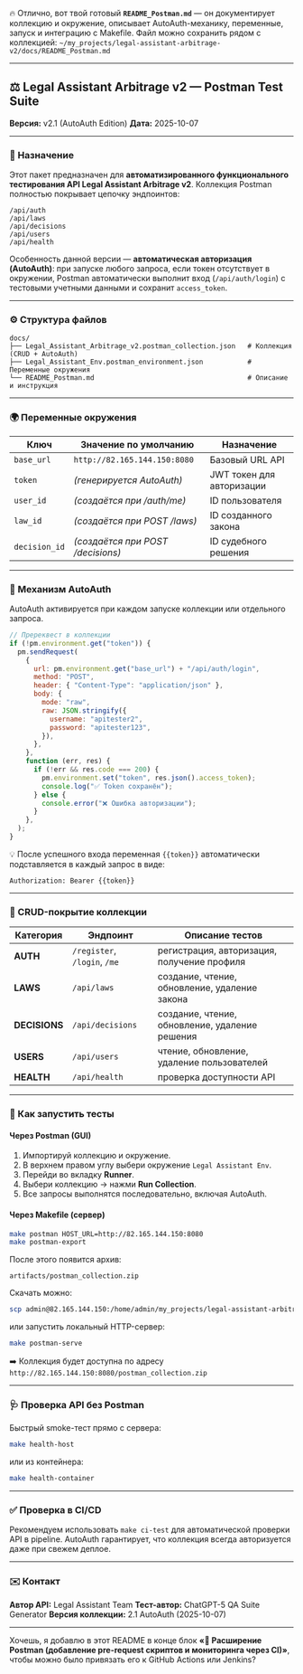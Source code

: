 🔥 Отлично, вот твой готовый **`README_Postman.md`** — он документирует коллекцию и окружение, описывает AutoAuth-механику, переменные, запуск и интеграцию с Makefile.
Файл можно сохранить рядом с коллекцией:
`~/my_projects/legal-assistant-arbitrage-v2/docs/README_Postman.md`

---

## ⚖️ Legal Assistant Arbitrage v2 — Postman Test Suite

**Версия:** v2.1 (AutoAuth Edition)
**Дата:** 2025-10-07

---

### 🧩 Назначение

Этот пакет предназначен для **автоматизированного функционального тестирования API Legal Assistant Arbitrage v2**.
Коллекция Postman полностью покрывает цепочку эндпоинтов:

```
/api/auth
/api/laws
/api/decisions
/api/users
/api/health
```

Особенность данной версии — **автоматическая авторизация (AutoAuth)**:
при запуске любого запроса, если токен отсутствует в окружении, Postman автоматически выполнит вход (`/api/auth/login`) с тестовыми учетными данными и сохранит `access_token`.

---

### ⚙️ Структура файлов

```
docs/
├── Legal_Assistant_Arbitrage_v2.postman_collection.json   # Коллекция (CRUD + AutoAuth)
├── Legal_Assistant_Env.postman_environment.json           # Переменные окружения
└── README_Postman.md                                      # Описание и инструкция
```

---

### 🌍 Переменные окружения

| Ключ          | Значение по умолчанию             | Назначение                |
| ------------- | --------------------------------- | ------------------------- |
| `base_url`    | `http://82.165.144.150:8080`      | Базовый URL API           |
| `token`       | _(генерируется AutoAuth)_         | JWT токен для авторизации |
| `user_id`     | _(создаётся при /auth/me)_        | ID пользователя           |
| `law_id`      | _(создаётся при POST /laws)_      | ID созданного закона      |
| `decision_id` | _(создаётся при POST /decisions)_ | ID судебного решения      |

---

### 🔐 Механизм AutoAuth

AutoAuth активируется при каждом запуске коллекции или отдельного запроса.

```js
// Пререквест в коллекции
if (!pm.environment.get("token")) {
  pm.sendRequest(
    {
      url: pm.environment.get("base_url") + "/api/auth/login",
      method: "POST",
      header: { "Content-Type": "application/json" },
      body: {
        mode: "raw",
        raw: JSON.stringify({
          username: "apitester2",
          password: "apitester123",
        }),
      },
    },
    function (err, res) {
      if (!err && res.code === 200) {
        pm.environment.set("token", res.json().access_token);
        console.log("✅ Token сохранён");
      } else {
        console.error("❌ Ошибка авторизации");
      }
    },
  );
}
```

💡 После успешного входа переменная `{{token}}` автоматически подставляется в каждый запрос в виде:

```
Authorization: Bearer {{token}}
```

---

### 🧪 CRUD-покрытие коллекции

| Категория     | Эндпоинт                     | Описание тестов                                |
| ------------- | ---------------------------- | ---------------------------------------------- |
| **AUTH**      | `/register`, `/login`, `/me` | регистрация, авторизация, получение профиля    |
| **LAWS**      | `/api/laws`                  | создание, чтение, обновление, удаление закона  |
| **DECISIONS** | `/api/decisions`             | создание, чтение, обновление, удаление решения |
| **USERS**     | `/api/users`                 | чтение, обновление, удаление пользователей     |
| **HEALTH**    | `/api/health`                | проверка доступности API                       |

---

### 🚀 Как запустить тесты

#### Через Postman (GUI)

1. Импортируй коллекцию и окружение.
2. В верхнем правом углу выбери окружение `Legal Assistant Env`.
3. Перейди во вкладку **Runner**.
4. Выбери коллекцию → нажми **Run Collection**.
5. Все запросы выполнятся последовательно, включая AutoAuth.

#### Через Makefile (сервер)

```bash
make postman HOST_URL=http://82.165.144.150:8080
make postman-export
```

После этого появится архив:

```
artifacts/postman_collection.zip
```

Скачать можно:

```bash
scp admin@82.165.144.150:/home/admin/my_projects/legal-assistant-arbitrage-v2/artifacts/postman_collection.zip C:\Users\Aleksej\Downloads\
```

или запустить локальный HTTP-сервер:

```bash
make postman-serve
```

➡️ Коллекция будет доступна по адресу
`http://82.165.144.150:8080/postman_collection.zip`

---

### 🩺 Проверка API без Postman

Быстрый smoke-тест прямо с сервера:

```bash
make health-host
```

или из контейнера:

```bash
make health-container
```

---

### ✅ Проверка в CI/CD

Рекомендуем использовать `make ci-test` для автоматической проверки API в pipeline.
AutoAuth гарантирует, что коллекция всегда авторизуется даже при свежем деплое.

---

### ✉️ Контакт

**Автор API:** Legal Assistant Team
**Тест-автор:** ChatGPT-5 QA Suite Generator
**Версия коллекции:** 2.1 AutoAuth (2025-10-07)

---

Хочешь, я добавлю в этот README в конце блок **«🧩 Расширение Postman (добавление pre-request скриптов и мониторинга через CI)»**, чтобы можно было привязать его к GitHub Actions или Jenkins?
